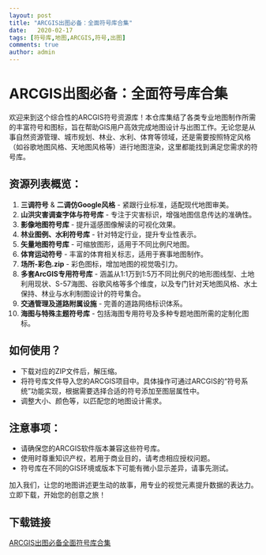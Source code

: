 ```yaml
---
layout: post
title: "ARCGIS出图必备：全面符号库合集"
date:   2020-02-17
tags: [符号库,地图,ARCGIS,符号,出图]
comments: true
author: admin
---
```

# ARCGIS出图必备：全面符号库合集

欢迎来到这个综合性的ARCGIS符号资源库！本仓库集结了各类专业地图制作所需的丰富符号和图标，旨在帮助GIS用户高效完成地图设计与出图工作。无论您是从事自然资源管理、城市规划、林业、水利、体育等领域，还是需要按照特定风格（如谷歌地图风格、天地图风格等）进行地图渲染，这里都能找到满足您需求的符号库。

## 资源列表概览：

1. **三调符号** & **二调仿Google风格** - 紧跟行业标准，适配现代地图审美。
2. **山洪灾害调查字体与符号库** - 专注于灾害标识，增强地图信息传达的准确性。
3. **影像地图符号库** - 提升遥感图像解读的可视化效果。
4. **林业图例、水利符号库** - 针对特定行业，提升专业性表示。
5. **矢量地图符号库** - 可缩放图形，适用于不同比例尺地图。
6. **体育运动符号** - 丰富的体育相关标志，适用于赛事地图制作。
7. **场所-彩色.zip** - 彩色图标，增加地图的视觉吸引力。
8. **多套ArcGIS专用符号库** - 涵盖从1:1万到1:5万不同比例尺的地形图线型、土地利用现状、S-57海图、谷歌风格等多个维度，以及专门针对天地图风格、水土保持、林业与水利制图设计的符号集合。
9. **交通管理及道路附属设施** - 完善的道路网络标识体系。
10. **海图与特殊主题符号库** - 包括海图专用符号及多种专题地图所需的定制化图标。

## 如何使用？

- 下载对应的ZIP文件后，解压缩。
- 将符号库文件导入您的ARCGIS项目中。具体操作可通过ARCGIS的“符号系统”功能实现，根据需要选择合适的符号添加至图层属性中。
- 调整大小、颜色等，以匹配您的地图设计需求。

## 注意事项：
- 请确保您的ARCGIS软件版本兼容这些符号库。
- 使用时尊重知识产权，若用于商业目的，请考虑相应授权问题。
- 符号库在不同的GIS环境或版本下可能有微小显示差异，请事先测试。

加入我们，让您的地图讲述更生动的故事，用专业的视觉元素提升数据的表达力。立即下载，开始您的创意之旅！

## 下载链接

[ARCGIS出图必备全面符号库合集](https://pan.quark.cn/s/32ea0f6157c2)